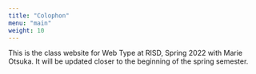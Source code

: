 ```yaml
---
title: "Colophon"
menu: "main"
weight: 10
---
```



This is the class website for Web Type at RISD, Spring 2022 with Marie Otsuka. It will be updated closer to the beginning of the spring semester.

<!-- It is running in tandem with CCA’s [Interactive 1](http://interactive.htmlkitchen.net/), a class developed in collaboration with [Chris Hamamoto](http://chrishamamoto.com/), and the site structure and materials are in dialogue with this class. It is influenced by the work of [Laurel Schwulst](https://laurelschwulst.com/), [Minkyoung Kim](http://minkyoungkim.com/home/), and previous iterations RISD’s GD for the Web, Wintersession Web Design, and Web Progamming classes. Special thanks to [Kelsey Elder](https://www.carefulcursivedesign.com/) for sharing his materials on type design and technology.

The primary typeface used is an unreleased variable typeface (name to be determined) designed with the spirit of the class in mind: creative coding. Although a monospace, it draws from characteristics of handwriting traditionally found in italic forms, making a mechanical and clunky script. Your browser default `monospace` font is used for code. 

The site is a static site generated by [Hugo](https://gohugo.io/) and the full code for this site is available on [Github](https://github.com/marieotsuka/webtype-spring2021/), hosted on a GreenGeeks server.

The website will evolve as we progress through our class — please check back often for up to date resources. -->